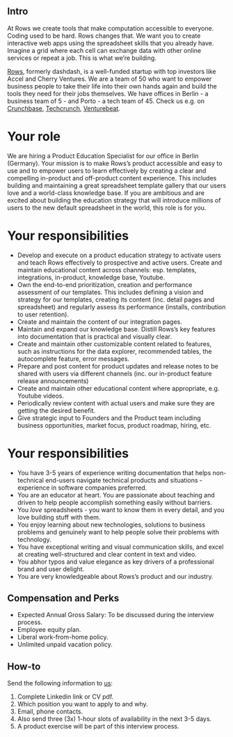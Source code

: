 ## Intro
At Rows we create tools that make computation accessible to everyone.
Coding used to be hard. Rows changes that. We want you to create interactive web apps using the spreadsheet skills that you already have. Imagine a grid where each cell can exchange data with other online services or repeat a job. This is what we’re building.

[Rows](https://rows.com/), formerly dashdash, is a well-funded startup with top investors like Accel and Cherry Ventures. We are a team of 50 who want to empower business people to take their life into their own hands again and build the tools they need for their jobs themselves. We have offices in Berlin - a business team of 5 - and Porto - a tech team of 45. Check us e.g. on [Crunchbase](https://www.crunchbase.com/organization/dashdash), [Techcrunch](https://techcrunch.com/2018/05/16/dashdash-a-platform-to-create-web-apps-using-only-spreadsheet-skills-nabs-8m-led-by-accel/), [Venturebeat](https://venturebeat.com/2018/05/16/accel-leads-8-million-investment-in-dashdash-to-create-web-apps-from-spreadsheets/).

# Your role

We are hiring a Product Education Specialist for our office in Berlin (Germany). Your mission is to make Rows’s product accessible and easy to use and to empower users to learn effectively by creating a clear and compelling in-product and off-product content experience. This includes building and maintaining a great spreadsheet template gallery that our users love and a world-class knowledge base. 
If you are ambitious and are excited about building the education strategy that will introduce millions of users to the new default spreadsheet in the world, this role is for you. 

# Your responsibilities

* Develop and execute on a product education strategy to activate users and teach Rows effectively to prospective and active users. Create and maintain educational content across channels: esp. templates, integrations, in-product, knowledge base, Youtube.
* Own the end-to-end prioritization, creation and performance assessment of our templates. This includes defining a vision and strategy for our templates, creating its content (inc. detail pages and spreadsheet) and regularly assess its performance (installs, contribution to user retention).
* Create and maintain the content of our integration pages.
* Maintain and expand our knowledge base. Distill Rows’s key features into documentation that is practical and visually clear.
* Create and maintain other customizable content related to features, such as  instructions for the data explorer, recommended tables, the autocomplete feature, error messages.
* Prepare and post content for product updates and release notes to be shared with users via different channels (inc. our in-product feature release announcements)
* Create and maintain other educational content where appropriate, e.g. Youtube videos.
* Periodically review content with actual users and make sure they are getting the desired benefit. 
* Give strategic input to Founders and the Product team including business opportunities, market focus, product roadmap, hiring, etc.


# Your responsibilities

* You have 3-5 years of experience writing documentation that helps non-technical end-users navigate technical products and situations - experience in software companies preferred. 
* You are an educator at heart. You are passionate about teaching and driven to help people accomplish something easily without barriers.
* You *love* spreadsheets - you want to know them in every detail, and you love building stuff with them.
* You enjoy learning about new technologies, solutions to business problems and genuinely want to help people solve their problems with technology.
* You have exceptional writing and visual communication skills, and excel at creating well-structured and clear content in text and video. 
* You abhor typos and value elegance as key drivers of a professional brand and user delight.
* You are very knowledgeable about Rows’s product and our industry.

## Compensation and Perks
- Expected Annual Gross Salary: To be discussed during the interview process.
- Employee equity plan.
- Liberal work-from-home policy.
- Unlimited unpaid vacation policy.

## How-to
Send the following information to [us](mailto:join@rows.com):
1. Complete Linkedin link or CV pdf.
1. Which position you want to apply to and why.
1. Email, phone contacts.
1. Also send three (3x) 1-hour slots of availability in the next 3-5 days.
1. A product exercise will be part of this interview process.
